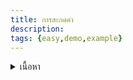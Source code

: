 ```yaml
---
title: การสะกดคำ
description: 
tags: {easy,demo,example}
---
```


<details>
<summary>เนื้อหา</summary>

<details>

<summary>แบบฝึกหัด</summary>

<details>

